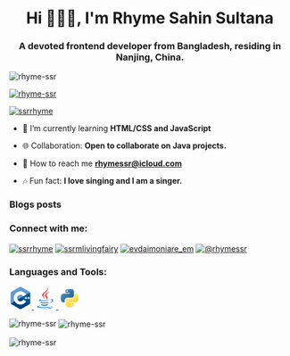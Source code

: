 <h1 align="center">Hi 🧝🏻‍♀️, I'm Rhyme Sahin Sultana</h1>
<h3 align="center">A devoted frontend developer from Bangladesh, residing in Nanjing, China.</h3>

<p align="left"> <img src="https://komarev.com/ghpvc/?username=rhyme-ssr&label=Profile%20views&color=0e75b6&style=flat" alt="rhyme-ssr" /> </p>

<p align="left"> <a href="https://github.com/ryo-ma/github-profile-trophy"><img src="https://github-profile-trophy.vercel.app/?username=rhyme-ssr" alt="rhyme-ssr" /></a> </p>

<p align="left"> <a href="https://twitter.com/ssrrhyme" target="blank"><img src="https://img.shields.io/twitter/follow/ssrrhyme?logo=twitter&style=for-the-badge" alt="ssrrhyme" /></a> </p>

- 🌱 I’m currently learning **HTML/CSS and JavaScript**

- 🌐 Collaboration: **Open to collaborate on Java projects.**

- 📧 How to reach me **rhymessr@icloud.com**

- 🎶 Fun fact: **I love singing and I am a singer.**

### Blogs posts
<!-- BLOG-POST-LIST:START -->
<!-- BLOG-POST-LIST:END -->

<h3 align="left">Connect with me:</h3>
<p align="left">
<a href="https://twitter.com/ssrrhyme" target="blank"><img align="center" src="https://raw.githubusercontent.com/rahuldkjain/github-profile-readme-generator/master/src/images/icons/Social/twitter.svg" alt="ssrrhyme" height="30" width="40" /></a>
<a href="https://fb.com/ssrmlivingfairy" target="blank"><img align="center" src="https://raw.githubusercontent.com/rahuldkjain/github-profile-readme-generator/master/src/images/icons/Social/facebook.svg" alt="ssrmlivingfairy" height="30" width="40" /></a>
<a href="https://instagram.com/evdaimoniare_em" target="blank"><img align="center" src="https://raw.githubusercontent.com/rahuldkjain/github-profile-readme-generator/master/src/images/icons/Social/instagram.svg" alt="evdaimoniare_em" height="30" width="40" /></a>
<a href="https://medium.com/@rhymessr" target="blank"><img align="center" src="https://raw.githubusercontent.com/rahuldkjain/github-profile-readme-generator/master/src/images/icons/Social/medium.svg" alt="@rhymessr" height="30" width="40" /></a>
</p>

<h3 align="left">Languages and Tools:</h3>
<p align="left"> <a href="https://www.w3schools.com/cpp/" target="_blank" rel="noreferrer"> <img src="https://raw.githubusercontent.com/devicons/devicon/master/icons/cplusplus/cplusplus-original.svg" alt="cplusplus" width="40" height="40"/> </a> <a href="https://www.java.com" target="_blank" rel="noreferrer"> <img src="https://raw.githubusercontent.com/devicons/devicon/master/icons/java/java-original.svg" alt="java" width="40" height="40"/> </a> <a href="https://www.python.org" target="_blank" rel="noreferrer"> <img src="https://raw.githubusercontent.com/devicons/devicon/master/icons/python/python-original.svg" alt="python" width="40" height="40"/> </a> </p>

<p><img align="left" src="https://github-readme-stats.vercel.app/api/top-langs?username=rhyme-ssr&show_icons=true&locale=en&layout=compact" alt="rhyme-ssr" /></p>

<p>&nbsp;<img align="center" src="https://github-readme-stats.vercel.app/api?username=rhyme-ssr&show_icons=true&locale=en" alt="rhyme-ssr" /></p>

<p><img align="center" src="https://github-readme-streak-stats.herokuapp.com/?user=rhyme-ssr&" alt="rhyme-ssr" /></p>
